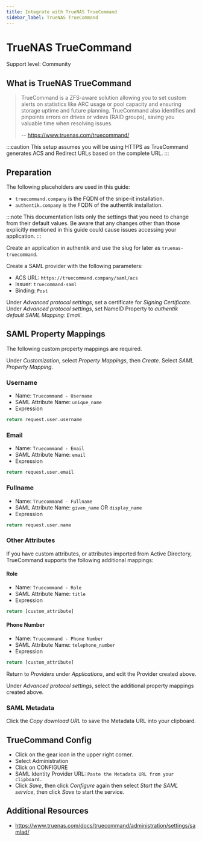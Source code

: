```yaml
---
title: Integrate with TrueNAS TrueCommand
sidebar_label: TrueNAS TrueCommand
---
```


# TrueNAS TrueCommand

<span class="badge badge--secondary">Support level: Community</span>

## What is TrueNAS TrueCommand

> TrueCommand is a ZFS-aware solution allowing you to set custom alerts on statistics like ARC usage or pool capacity and ensuring storage uptime and future planning. TrueCommand also identifies and pinpoints errors on drives or vdevs (RAID groups), saving you valuable time when resolving issues.
>
> -- https://www.truenas.com/truecommand/

:::caution
This setup assumes you will be using HTTPS as TrueCommand generates ACS and Redirect URLs based on the complete URL.
:::

## Preparation

The following placeholders are used in this guide:

- `truecommand.company` is the FQDN of the snipe-it installation.
- `authentik.company` is the FQDN of the authentik installation.

:::note
This documentation lists only the settings that you need to change from their default values. Be aware that any changes other than those explicitly mentioned in this guide could cause issues accessing your application.
:::

Create an application in authentik and use the slug for later as `truenas-truecommand`.

Create a SAML provider with the following parameters:

- ACS URL: `https://truecommand.company/saml/acs`
- Issuer: `truecommand-saml`
- Binding: `Post`

Under _Advanced protocol settings_, set a certificate for _Signing Certificate_.
Under _Advanced protocol settings_, set NameID Property to _authentik default SAML Mapping: Email_.

## SAML Property Mappings

The following custom property mappings are required.

Under _Customization_, select _Property Mappings_, then _Create_. Select _SAML Property Mapping_.

### Username

- Name: `Truecommand - Username`
- SAML Attribute Name: `unique_name`
- Expression

```python
return request.user.username
```

### Email

- Name: `Truecommand - Email`
- SAML Attribute Name: `email`
- Expression

```python
return request.user.email
```

### Fullname

- Name: `Truecommand - Fullname`
- SAML Attribute Name: `given_name` OR `display_name`
- Expression

```python
return request.user.name
```

### Other Attributes

If you have custom attributes, or attributes imported from Active Directory, TrueCommand supports the following additional mappings:

#### Role

- Name: `Truecommand - Role`
- SAML Attribute Name: `title`
- Expression

```python
return [custom_attribute]
```

#### Phone Number

- Name: `Truecommand - Phone Number`
- SAML Attribute Name: `telephone_number`
- Expression

```python
return [custom_attribute]
```

Return to _Providers_ under _Applications_, and edit the Provider created above.

Under _Advanced protocol settings_, select the additional property mappings created above.

### SAML Metadata

Click the _Copy download URL_ to save the Metadata URL into your clipboard.

## TrueCommand Config

- Click on the gear icon in the upper right corner.
- Select Administration
- Click on CONFIGURE
- SAML Identity Provider URL: `Paste the Metadata URL from your clipboard.`
- Click _Save_, then click _Configure_ again then select _Start the SAML service_, then click _Save_ to start the service.

## Additional Resources

- https://www.truenas.com/docs/truecommand/administration/settings/samlad/
